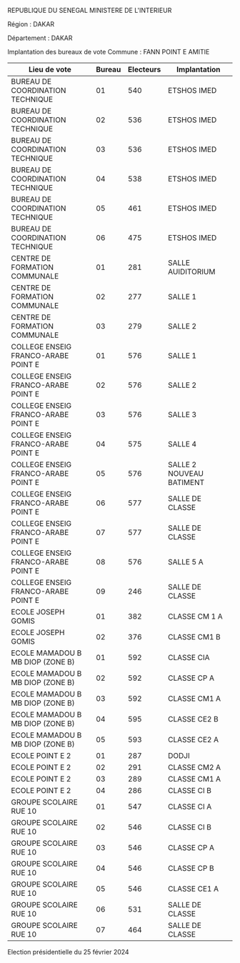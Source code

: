 REPUBLIQUE DU SENEGAL MINISTERE DE L'INTERIEUR

Région : DAKAR

Département : DAKAR

Implantation des bureaux de vote Commune : FANN POINT E AMITIE

| Lieu de vote | Bureau | Electeurs | Implantation |
| - | - | - | - |
| BUREAU DE COORDINATION TECHNIQUE | 01 | 540 | ETSHOS IMED |
| BUREAU DE COORDINATION TECHNIQUE | 02 | 536 | ETSHOS IMED |
| BUREAU DE COORDINATION TECHNIQUE | 03 | 536 | ETSHOS IMED |
| BUREAU DE COORDINATION TECHNIQUE | 04 | 538 | ETSHOS IMED |
| BUREAU DE COORDINATION TECHNIQUE | 05 | 461 | ETSHOS IMED |
| BUREAU DE COORDINATION TECHNIQUE | 06 | 475 | ETSHOS IMED |
| CENTRE DE FORMATION COMMUNALE | 01 | 281 | SALLE AUIDITORIUM |
| CENTRE DE FORMATION COMMUNALE | 02 | 277 | SALLE 1 |
| CENTRE DE FORMATION COMMUNALE | 03 | 279 | SALLE 2 |
| COLLEGE ENSEIG FRANCO-ARABE POINT E | 01 | 576 | SALLE 1 |
| COLLEGE ENSEIG FRANCO-ARABE POINT E | 02 | 576 | SALLE 2 |
| COLLEGE ENSEIG FRANCO-ARABE POINT E | 03 | 576 | SALLE 3 |
| COLLEGE ENSEIG FRANCO-ARABE POINT E | 04 | 575 | SALLE 4 |
| COLLEGE ENSEIG FRANCO-ARABE POINT E | 05 | 576 | SALLE 2 NOUVEAU BATIMENT |
| COLLEGE ENSEIG FRANCO-ARABE POINT E | 06 | 577 | SALLE DE CLASSE |
| COLLEGE ENSEIG FRANCO-ARABE POINT E | 07 | 577 | SALLE DE CLASSE |
| COLLEGE ENSEIG FRANCO-ARABE POINT E | 08 | 576 | SALLE 5 A |
| COLLEGE ENSEIG FRANCO-ARABE POINT E | 09 | 246 | SALLE DE CLASSE |
| ECOLE JOSEPH GOMIS | 01 | 382 | CLASSE CM 1 A |
| ECOLE JOSEPH GOMIS | 02 | 376 | CLASSE CM1 B |
| ECOLE MAMADOU B MB DIOP (ZONE B) | 01 | 592 | CLASSE CIA |
| ECOLE MAMADOU B MB DIOP (ZONE B) | 02 | 592 | CLASSE CP A |
| ECOLE MAMADOU B MB DIOP (ZONE B) | 03 | 592 | CLASSE CM1 A |
| ECOLE MAMADOU B MB DIOP (ZONE B) | 04 | 595 | CLASSE CE2 B |
| ECOLE MAMADOU B MB DIOP (ZONE B) | 05 | 593 | CLASSE CE2 A |
| ECOLE POINT E 2 | 01 | 287 | DODJI |
| ECOLE POINT E 2 | 02 | 291 | CLASSE CM2 A |
| ECOLE POINT E 2 | 03 | 289 | CLASSE CM1 A |
| ECOLE POINT E 2 | 04 | 286 | CLASSE CI B |
| GROUPE SCOLAIRE RUE 10 | 01 | 547 | CLASSE CI A |
| GROUPE SCOLAIRE RUE 10 | 02 | 546 | CLASSE CI B |
| GROUPE SCOLAIRE RUE 10 | 03 | 546 | CLASSE CP A |
| GROUPE SCOLAIRE RUE 10 | 04 | 546 | CLASSE CP B |
| GROUPE SCOLAIRE RUE 10 | 05 | 546 | CLASSE CE1 A |
| GROUPE SCOLAIRE RUE 10 | 06 | 531 | SALLE DE CLASSE |
| GROUPE SCOLAIRE RUE 10 | 07 | 464 | SALLE DE CLASSE |

<!-- PageNumber="7/43" -->

Election présidentielle du 25 février 2024
